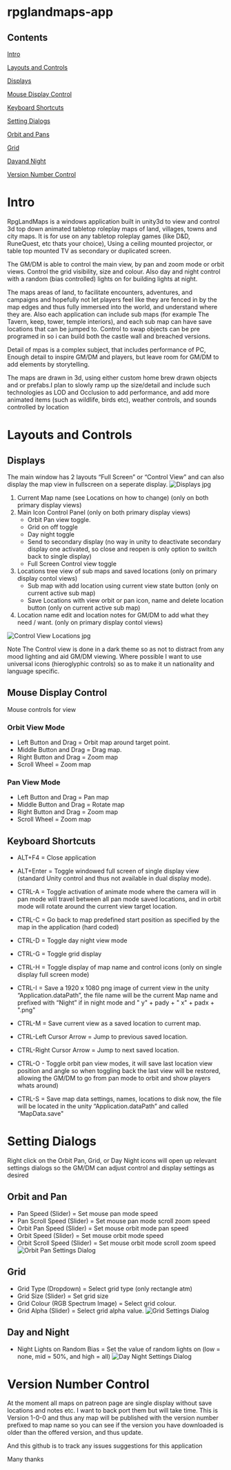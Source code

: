 # rpglandmaps-app
## Contents 
[Intro](https://github.com/rpglandmaps/rpglandmaps-app/blob/master/README.md#Intro)

[Layouts and Controls](https://github.com/rpglandmaps/rpglandmaps-app/blob/master/README.md#Layouts)

[Displays](https://github.com/rpglandmaps/rpglandmaps-app/blob/master/README.md#Displays)

[Mouse Display Control](https://github.com/rpglandmaps/rpglandmaps-app/blob/master/README.md#Mouse)

 [Keyboard Shortcuts](https://github.com/rpglandmaps/rpglandmaps-app/blob/master/README.md#Keyboard)

[Setting Dialogs](https://github.com/rpglandmaps/rpglandmaps-app/blob/master/README.md#Setting)

 [Orbit and Pans](https://github.com/rpglandmaps/rpglandmaps-app/blob/master/README.md#Orbit)

 [Grid](https://github.com/rpglandmaps/rpglandmaps-app/blob/master/README.md#Grid)

 [Dayand Night](https://github.com/rpglandmaps/rpglandmaps-app/blob/master/README.md#Day)

[Version Number Control](https://github.com/rpglandmaps/rpglandmaps-app/blob/master/README.md#Version)

<a name="Intro"/>

# Intro
RpgLandMaps is a windows application built in unity3d to view and control 3d top down animated tabletop roleplay maps of land, villages, towns and city maps. It is for use on any tabletop roleplay games (like D&D, RuneQuest, etc thats your choice), Using a ceiling mounted projector, or table top mounted TV as secondary or duplicated screen. 

The GM/DM is able to control the main view, by pan and zoom mode or orbit views. Control the grid visibility, size and colour. Also day and night control with a random (bias controlled) lights on for building lights at night.

The maps areas of land, to facilitate encounters, adventures, and campaigns and hopefully not let players feel like they are fenced in by the map edges and thus fully immersed into the world, and understand where they are. Also each application can include sub maps (for example The Tavern, keep, tower, temple interiors), and each sub map can have save locations that can be jumped to. Control to swap objects can be pre programed in so i can build both the castle wall and breached versions.

Detail of mpas is a complex subject, that includes performance of PC, Enough detail to inspire GM/DM and players, but leave room for GM/DM to add elements by storytelling.

The maps are drawn in 3d, using either custom home brew drawn objects and or prefabs.I plan to slowly ramp up the size/detail and include such technologies as LOD and Occlusion to add performance, and add more animated items (such as wildlife, birds etc), weather controls, and sounds controlled by location

<a name="Layouts"/>

# Layouts and Controls
<a name="Displays"/>

## Displays
The main window has 2 layouts “Full Screen” or “Control View” and can also display the map view in fullscreen on a seperate display. 
![Displays jpg](https://github.com/rpglandmaps/rpglandmaps-app/blob/master/displays.jpg?raw=true)

1. Current Map name (see Locations on how to change) (only on both primary display views)
2. Main Icon Control Panel (only on both primary display views)
   - Orbit Pan view toggle.
   - Grid on off toggle
   - Day night toggle
   - Send to secondary display (no way in unity to deactivate secondary display one activated, so close and reopen is only option to switch back to single display)
   - Full Screen Control view toggle
3. Locations tree view of sub maps and saved locations (only on primary display contol views)
   - Sub map with add location using current view state button (only on current active sub map)
   - Save Locations with view orbit or pan icon, name and delete location button (only on current active sub map)
4. Location name edit and location notes for GM/DM to add what they need / want. (only on primary display contol views)

![Control View Locations jpg](https://github.com/rpglandmaps/rpglandmaps-app/blob/master/Layout%20Control%20View.JPG?raw=true)

Note
The Control view is done in a dark theme so as not to distract from any mood lighting and aid GM/DM viewing.
Where possible I want to use universal icons (hieroglyphic controls) so as to make it un nationality and language specific.
<a name="Mouse"/>

## Mouse Display Control
Mouse controls for view 
### Orbit View Mode
- Left Button and Drag = Orbit map around target point.
- Middle Button and Drag = Drag map.
- Right Button and Drag = Zoom map
- Scroll Wheel = Zoom map
### Pan View Mode
- Left Button and Drag = Pan map
- Middle Button and Drag = Rotate map
- Right Button and Drag = Zoom map
- Scroll Wheel = Zoom map
<a name="Keyboard"/>

## Keyboard Shortcuts
- ALT+F4 = Close application
- ALT+Enter = Toggle windowed full screen of single display view (standard Unity control and thus not available in dual display mode).

- CTRL-A = Toggle activation of animate mode where the camera will in pan mode will travel between all pan mode saved locations, and in orbit mode will rotate around the current view target location.
- CTRL-C = Go back to map predefined start position as specified by the map in the application (hard coded)
- CTRL-D = Toggle day night view mode
- CTRL-G = Toggle grid display
- CTRL-H = Toggle display of map name and control icons (only on single display full screen mode)
- CTRL-I = Save a 1920 x 1080 png image of current view in the unity “Application.dataPath”, the file name will be the current Map name and prefixed with “Night” if in night mode and " y" + pady + " x" + padx + ".png"
- CTRL-M = Save current view as a saved location to current map.
- CTRL-Left Cursor Arrow = Jump to previous saved location.
- CTRL-Right Cursor Arrow = Jump to next saved location.
- CTRL-O - Toggle orbit pan view modes, it will save last location view position and angle so when toggling back the last view will be restored, allowing the GM/DM to go from pan mode to orbit and show players whats around)
- CTRL-S = Save map data settings, names, locations to disk now, the file will be located in the unity “Application.dataPath” and called “MapData.save"

<a name="Setting"/>

# Setting Dialogs
Right click on the Orbit Pan, Grid, or Day Night icons will open up relevant settings dialogs so the GM/DM can adjust control and display settings as desired
<a name="Orbit"/>

## Orbit and Pan
- Pan Speed (Slider) = Set mouse pan mode speed
- Pan Scroll Speed (Slider) = Set mouse pan mode scroll zoom speed
- Orbit Pan Speed (Slider) = Set mouse orbit mode pan speed
- Orbit Speed (Slider) = Set mouse orbit mode speed
- Orbit Scroll Speed (Slider) = Set mouse orbit mode scroll zoom speed
![Orbit Pan Settings Dialog](https://github.com/rpglandmaps/rpglandmaps-app/blob/master/Settings%20Orbit%20Pan.JPG?raw=true)
<a name="Grid"/>

## Grid
- Grid Type (Dropdown) = Select grid type (only rectangle atm)
- Grid Size (Slider) = Set grid size
- Grid Colour (RGB Spectrum Image) = Select grid colour.
- Grid Alpha (Slider) = Select grid alpha value.
![Grid Settings Dialog](https://github.com/rpglandmaps/rpglandmaps-app/blob/master/Settings%20Grid.JPG?raw=true)
<a name="Day"/>

## Day and Night
- Night Lights on Random Bias = Set the value of random lights on (low = none, mid = 50%, and high = all) 
![Day Night Settings Dialog](https://github.com/rpglandmaps/rpglandmaps-app/blob/master/Settings%20Day%20Night.JPG?raw=true)

<a name="Version"/>

# Version Number Control
At the moment all maps on patreon page are single display without save locations and notes etc. I want to back port them but will take time. This is Version 1-0-0 and thus any map will be published with the version number prefixed to map name so you can see if the version you have downloaded is older than the offered version, and thus update.

And this github is to track any issues suggestions for this application

Many thanks


